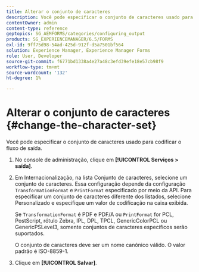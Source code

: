 ```yaml
---
title: Alterar o conjunto de caracteres
description: Você pode especificar o conjunto de caracteres usado para codificar o fluxo de saída. Saiba como alterar o conjunto de caracteres.
contentOwner: admin
content-type: reference
geptopics: SG_AEMFORMS/categories/configuring_output
products: SG_EXPERIENCEMANAGER/6.5/FORMS
exl-id: 9ff75d98-54ad-425d-912f-d5a7501bf564
solution: Experience Manager, Experience Manager Forms
role: User, Developer
source-git-commit: f6771bd1338a4e27a48c3efd39efe18e57cb98f9
workflow-type: tm+mt
source-wordcount: '132'
ht-degree: 1%

---
```


# Alterar o conjunto de caracteres {#change-the-character-set}

Você pode especificar o conjunto de caracteres usado para codificar o fluxo de saída.

1. No console de administração, clique em **[!UICONTROL Serviços > saída]**.
1. Em Internacionalização, na lista Conjunto de caracteres, selecione um conjunto de caracteres. Essa configuração depende da configuração `TransformationFormat` e `PrintFormat` especificado por meio da API. Para especificar um conjunto de caracteres diferente dos listados, selecione Personalizado e especifique um valor de codificação na caixa exibida.

   Se `TransformationFormat` é PDF e PDF/A ou `PrintFormat` for PCL, PostScript, rótulo Zebra, IPL, DPL, TPCL, GenericColorPCL ou GenericPSLevel3, somente conjuntos de caracteres específicos serão suportados.

   O conjunto de caracteres deve ser um nome canônico válido. O valor padrão é ISO-8859-1.

1. Clique em **[!UICONTROL Salvar]**.

